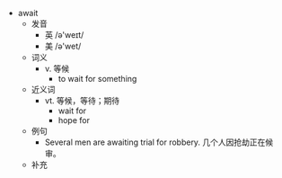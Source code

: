 - await
  - 发音
    - 英 /ə'weɪt/
    - 美 /ə'wet/
  - 词义
    - v. 等候
      - to wait for something
  - 近义词
    - vt. 等候，等待；期待
      - wait for
      - hope for
  - 例句
    - Several men are awaiting trial for robbery. 几个人因抢劫正在候审。
  - 补充
